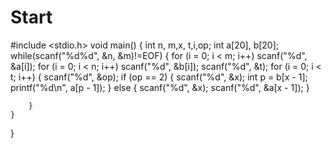 # Start
#include <stdio.h> 
void main() 
{
	int n, m,x, t,i,op;
	int a[20], b[20];
	while(scanf("%d%d", &n, &m)!=EOF)
	{
		for (i = 0; i < m; i++)
			scanf("%d", &a[i]);
		for (i = 0; i < n; i++)
			scanf("%d", &b[i]);
		scanf("%d", &t);
		for (i = 0; i < t; i++)
		{
			scanf("%d", &op);
			if (op == 2)
			{
				scanf("%d", &x);
				int p = b[x - 1];
				printf("%d\n", a[p - 1]);
			}
			else
			{
				scanf("%d", &x);
				scanf("%d", &a[x - 1]);
			}

		}
	}
}
